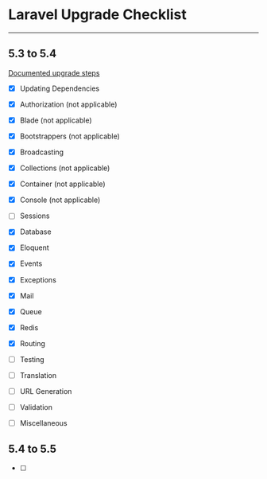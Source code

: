 # Laravel Upgrade Checklist

***


## 5.3 to 5.4 
[Documented upgrade steps](https://laravel.com/docs/5.4/upgrade)

- [x] Updating Dependencies
- [x] Authorization (not applicable)
- [x] Blade (not applicable)
- [x] Bootstrappers (not applicable)
- [x] Broadcasting
- [x] Collections (not applicable)
- [x] Container (not applicable)
- [x] Console (not applicable)
- [ ] Sessions
- [x] Database
- [x] Eloquent
- [x] Events
- [x] Exceptions
- [x] Mail
- [x] Queue
- [x] Redis
- [x] Routing
- [ ] Testing
- [ ] Translation
- [ ] URL Generation
- [ ] Validation
- [ ] Miscellaneous



## 5.4 to 5.5
- [ ]
